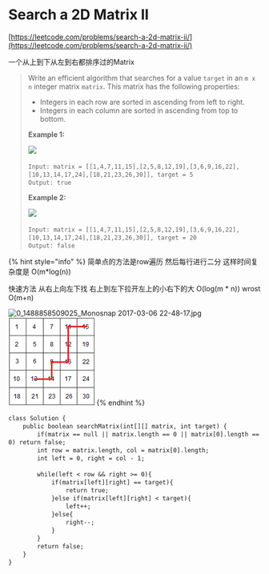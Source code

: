 # Search a 2D Matrix II

[https://leetcode.com/problems/search-a-2d-matrix-ii/](https://leetcode.com/problems/search-a-2d-matrix-ii/)

一个从上到下从左到右都排序过的Matrix

> Write an efficient algorithm that searches for a value `target` in an `m x n` integer matrix `matrix`. This matrix has the following properties:
>
> * Integers in each row are sorted in ascending from left to right.
> * Integers in each column are sorted in ascending from top to bottom.
>
> &#x20;
>
> **Example 1:**
>
> ![](https://assets.leetcode.com/uploads/2020/11/24/searchgrid2.jpg)
>
> ```
> Input: matrix = [[1,4,7,11,15],[2,5,8,12,19],[3,6,9,16,22],[10,13,14,17,24],[18,21,23,26,30]], target = 5
> Output: true
> ```
>
> **Example 2:**
>
> ![](https://assets.leetcode.com/uploads/2020/11/24/searchgrid.jpg)
>
> ```
> Input: matrix = [[1,4,7,11,15],[2,5,8,12,19],[3,6,9,16,22],[10,13,14,17,24],[18,21,23,26,30]], target = 20
> Output: false
> ```

{% hint style="info" %}
简单点的方法是row遍历 然后每行进行二分 这样时间复杂度是 O(m\*log(n))

快速方法 从右上向左下找   右上到左下拉开左上的小右下的大  O(log(m \* n)) wrost O(m+n)

![0\_1488858509025\_Monosnap 2017-03-06 22-48-17.jpg](https://leetcode.com/uploads/files/1488858512318-monosnap-2017-03-06-22-48-17.jpg)![](<../.gitbook/assets/image (2) (1) (1) (1).png>)
{% endhint %}

```
class Solution {
    public boolean searchMatrix(int[][] matrix, int target) {
        if(matrix == null || matrix.length == 0 || matrix[0].length == 0) return false;
        int row = matrix.length, col = matrix[0].length;
        int left = 0, right = col - 1;
        
        while(left < row && right >= 0){
            if(matrix[left][right] == target){
                return true;
            }else if(matrix[left][right] < target){
                left++;
            }else{
                right--;
            }
        }
        return false;
    }
}
```
